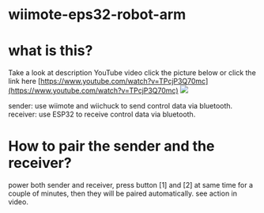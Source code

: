 # wiimote-eps32-robot-arm

# what is this?

Take a look at description YouTube video click the picture below or click the link here [https://www.youtube.com/watch?v=TPcjP3Q70mc](https://www.youtube.com/watch?v=TPcjP3Q70mc)
[![](https://img.youtube.com/vi/TPcjP3Q70mc/0.jpg)](https://www.youtube.com/watch?v=TPcjP3Q70mc)


sender: use wiimote and wiichuck to send control data via bluetooth.
receiver: use ESP32 to receive control data via bluetooth.

# How to pair the sender and the receiver?

power both sender and receiver, press button [1] and [2] at same time for a couple of minutes, then they will be paired automatically. see action in video.
